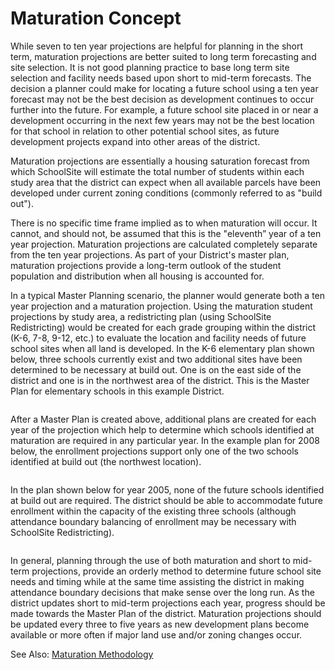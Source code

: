 # Maturation Concept

While seven to ten year projections are helpful for planning in the short term, maturation projections are better suited to long term forecasting and site selection.
It is not good planning practice to base long term site selection and facility needs based upon short to mid-term forecasts.  The decision a planner could make for locating a 
future school using a ten year forecast may not be the best decision as development continues to occur further into the future. 
For example, a future school site placed in or near a development occurring in the next few years may not be the best location for that school in relation to other potential 
school sites, as future development projects expand into other areas of the district.

 

Maturation projections are essentially a housing saturation forecast from which SchoolSite will estimate the total number of students within each study area that the district can
expect when all available parcels have been developed under current zoning conditions (commonly referred to as "build out").

 

There is no specific time frame implied as to when maturation will occur.  It cannot, and should not, be assumed that this is the "eleventh” year of a ten year projection. 
Maturation projections are calculated completely separate from the ten year projections.  As part of your District's master plan, maturation projections provide a long-term 
outlook of the student population and distribution when all housing is accounted for.  

 

In a typical Master Planning scenario, the planner would generate both a ten year projection and a maturation projection. Using the maturation student projections by study area, 
a redistricting plan (using SchoolSite Redistricting) would be created for each grade grouping within the district (K-6, 7-8, 9-12, etc.) to evaluate the location and facility
needs of future school sites when all land is developed.  In the K-6 elementary plan shown below, three schools currently exist and two additional sites have been determined to 
be necessary at build out. One is on the east side of the district and one is in the northwest area of the district.  This is the Master Plan for elementary schools in this example District.  

![]()

After a Master Plan is created above, additional plans are created for each year of the projection which help to determine which schools identified at maturation are required in any particular year.  In the example plan for 2008 below, the enrollment projections support only one of the two schools identified at build out (the northwest location).  

![]()

In the plan shown below for year 2005, none of the future schools identified at build out are required.  The district should be able to accommodate future enrollment within the capacity of the existing three schools (although attendance boundary balancing of enrollment may be necessary with SchoolSite Redistricting).

![]()

In general, planning through the use of both maturation and short to mid-term projections, provide an orderly method to determine future school site needs and timing while at the same time assisting the district in making attendance boundary decisions that make sense over the long run. As the district updates short to mid-term projections each year, progress should be made towards the Master Plan of the district. Maturation projections should be updated every three to five years as new development plans become available or more often if major land use and/or zoning changes occur.

See Also:
[Maturation Methodology]()
